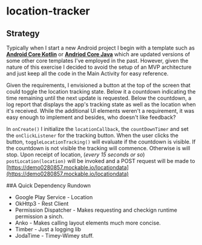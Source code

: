 # location-tracker
## Strategy
Typically when I start a new Android project I begin with a template such as 
[**Android Core Kotlin**](https://github.com/neorix11/android-core-kotlin) or [**Andriod Core Java**](https://github.com/neorix11/android-core-java) which are updated versions of some other core templates I've employed in the past.
However, given the nature of this exercise I decided to avoid the setup of an MVP architecture and just keep all the code in the Main Activity for easy reference.

Given the requirements, I envisioned a button at the top of the screen that could toggle the location tracking state. Below it a countdown indicating the time remaining until the next update is requested. Below the countdown, a
log report that displays the app's tracking state as well as the location when it's received. While the additional UI elements weren't a requirement, it was easy enough to implement and besides, who doesn't like feedback?

In `onCreate()` I initialize the `locationCallback`, the `countDownTimer` and set the `onClickListener` for the tracking button.
When the user clicks the button, `toggleLocationTracking()` will evaluate if the countdown is visible. If the countdown is not visible the tracking will commence. Otherwise is will stop.
Upon receipt of location, (*every 15 seconds or so*) `postLocation(location)` will be invoked and a POST request will be made to [https://demo0280857.mockable.io/locationdata](https://demo0280857.mockable.io/locationdata)

##A Quick Dependency Rundown
 * Google Play Service - Location
 * OkHttp3 - Rest Client
 * Permission Dispatcher - Makes requesting and checkign runtime permission a sinch.
 * Anko - Makes calling layout elements much more concise. 
 * Timber - Just a logging lib
 * JodaTime - Timey-Wimey stuff. 